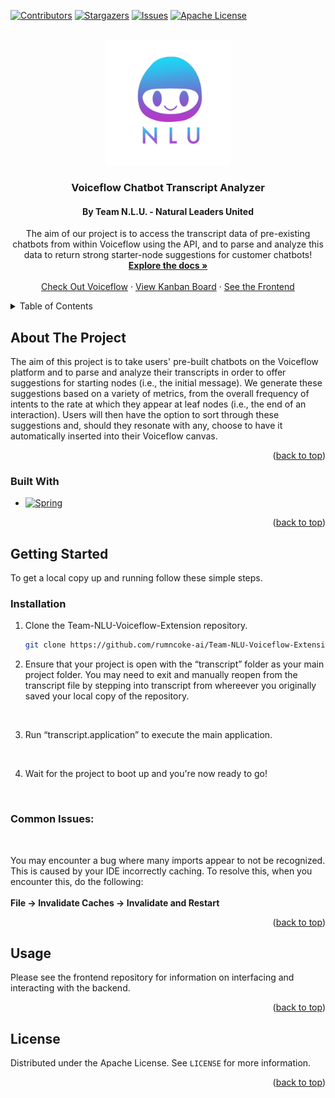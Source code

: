 <a name="readme-top"></a>

[![Contributors][contributors-shield]][contributors-url]
[![Stargazers][stars-shield]][stars-url]
[![Issues][issues-shield]][issues-url]
[![Apache License][license-shield]][license-url]



<!-- PROJECT LOGO -->
<br />
<div align="center">
  <a href="https://github.com/rumncoke-ai/Team-NLU-Voiceflow-Extension">
    <img src="logo.png" alt="Logo" width="200" height="200">
  </a>

<h3 align="center">Voiceflow Chatbot Transcript Analyzer</h3>

<h4 align="center">By Team N.L.U. - <b>N</b>atural <b>L</b>eaders <b>U</b>nited</h4>

  <p align="center">
    The aim of our project is to access the transcript data of pre-existing chatbots from within Voiceflow using the API, and to parse and analyze this data to return strong starter-node suggestions for customer chatbots!
    <br />
    <a href="https://github.com/rumncoke-ai/Team-NLU-Voiceflow-Extension"><strong>Explore the docs »</strong></a>
    <br />
    <br />
    <a href="https://www.voiceflow.com/">Check Out Voiceflow</a>
    ·
    <a href="https://github.com/users/rumncoke-ai/projects/1">View Kanban Board</a>
    ·
    <a href="https://github.com/KareemSalem7/voice-flow"> See the Frontend</a>
  </p>
</div>



<!-- TABLE OF CONTENTS -->
<details>
  <summary>Table of Contents</summary>
  <ol>
    <li>
      <a href="#about-the-project">About The Project</a>
      <ul>
        <li><a href="#built-with">Built With</a></li>
      </ul>
    </li>
    <li>
      <a href="#getting-started">Getting Started</a>
      <ul>
        <li><a href="#prerequisites">Prerequisites</a></li>
        <li><a href="#installation">Installation</a></li>
      </ul>
    </li>
    <li><a href="#usage">Usage</a></li>
    <li><a href="#license">License</a></li>

  </ol>
</details>

<!--     <li><a href="#acknowledgments">Acknowledgments</a></li> -->



<!-- ABOUT THE PROJECT-->
## About The Project

The aim of this project is to take users' pre-built chatbots on the Voiceflow platform and to parse and analyze their transcripts in order to offer suggestions for starting nodes (i.e., the initial message). We generate these suggestions based on a variety of metrics, from the overall frequency of intents to the rate at which they appear at leaf nodes (i.e., the end of an interaction). Users will then have the option to sort through these suggestions and, should they resonate with any, choose to have it automatically inserted into their Voiceflow canvas.

<!-- [![Product Name Screen Shot][product-screenshot]](https://example.com) -->

<p align="right">(<a href="#readme-top">back to top</a>)</p>



### Built With


* [![Spring][Spring.com]][Spring-url]

<p align="right">(<a href="#readme-top">back to top</a>)</p>



<!-- GETTING STARTED -->
## Getting Started

To get a local copy up and running follow these simple steps.

### Installation

1. Clone the Team-NLU-Voiceflow-Extension repository.

   ```sh
   git clone https://github.com/rumncoke-ai/Team-NLU-Voiceflow-Extension.git
   ```

2. Ensure that your project is open with the “transcript” folder as your main project folder. You may need to exit and manually reopen from the transcript file by stepping into   transcript from whereever you originally saved your local copy of the repository.

<br />

3. Run “transcript.application” to execute the main application.

<br />

4. Wait for the project to boot up and you're now ready to go!

<br />

### Common Issues:
<br/>

You may encounter a bug where many imports appear to not be recognized. This is caused by your IDE incorrectly caching. To resolve this, when you encounter this, do the following:
<br></br>
 **File -> Invalidate Caches -> Invalidate and Restart**



<p align="right">(<a href="#readme-top">back to top</a>)</p>



<!-- USAGE EXAMPLES--> 
## Usage

Please see the frontend repository for information on interfacing and interacting with the backend.

<!--_For more examples, please refer to the [Documentation](https://example.com)_-->

<p align="right">(<a href="#readme-top">back to top</a>)</p>

<!-- LICENSE -->
## License

Distributed under the Apache License. See `LICENSE` for more information.

<p align="right">(<a href="#readme-top">back to top</a>)</p>



<!-- ACKNOWLEDGMENTS 
## Acknowledgments

* []()
* []()
* []()

<p align="right">(<a href="#readme-top">back to top</a>)</p> -->



<!-- MARKDOWN LINKS & IMAGES -->
<!-- https://www.markdownguide.org/basic-syntax/#reference-style-links -->
[contributors-shield]: https://img.shields.io/github/contributors/rumncoke-ai/Team-NLU-Voiceflow-Extension.svg?style=for-the-badge
[contributors-url]: https://github.com/rumncoke-ai/Team-NLU-Voiceflow-Extension/graphs/contributors
[stars-shield]: https://img.shields.io/github/stars/rumncoke-ai/Team-NLU-Voiceflow-Extension.svg?style=for-the-badge
[stars-url]: https://github.com/rumncoke-ai/Team-NLU-Voiceflow-Extension/stargazers
[issues-shield]: https://img.shields.io/github/issues/rumncoke-ai/Team-NLU-Voiceflow-Extension.svg?style=for-the-badge
[issues-url]: https://github.com/rumncoke-ai/Team-NLU-Voiceflow-Extension/graphs/issues
[license-shield]: https://img.shields.io/badge/License-Apache_2.0-blue.svg?style=for-the-badge&logo
[license-url]: https://github.com/rumncoke-ai/Team-NLU-Voiceflow-Extension/blob/master/LICENSE
[product-screenshot]: images/screenshot.png
[Spring.com]: https://img.shields.io/badge/Spring-6DB33f?style=for-the-badge&logo=spring&logoColor=white
[Spring-url]: https://spring.io/
